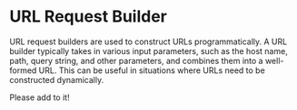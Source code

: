 # URL Request Builder

URL request builders are used to construct URLs programmatically. A URL builder
typically takes in various input parameters, such as the host name, path, query
string, and other parameters, and combines them into a well-formed URL. This can
be useful in situations where URLs need to be constructed dynamically.

Please add to it!
